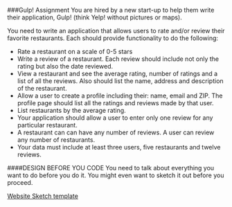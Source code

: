 <!--djw:done-->
<!--todo: remove the url / replace with file download link -->
###Gulp! Assignment
You are hired by a new start-up to help them write their application, Gulp! (think Yelp! without pictures or maps).

You need to write an application that allows users to rate and/or review their favorite restaurants. 
Each should provide functionality to do the following:
* Rate a restaurant on a scale of 0-5 stars
* Write a review of a restaurant. Each review should include not only the rating but also the date reviewed.
* View a restaurant and see the average rating, number of ratings and a list of all the reviews. Also should list the name, address and description of the restaurant.
* Allow a user to create a profile including their: name, email and ZIP. The profile page should list all the ratings and reviews made by that user.
* List restaurants by the average rating.
* Your application should allow a user to enter only one review for any particular restaurant. 
* A restaurant can can have any number of reviews. A user can review any number of restaurants.
* Your data must include at least three users, five restaurants and twelve reviews.

####DESIGN BEFORE YOU CODE 
You need to talk about everything you want to do before you do it. You might even want to sketch it out before you proceed.

<a href="http://cdn.shopify.com/s/files/1/0042/9602/files/Browser-Pad.pdf?100935">Website Sketch template</a>
